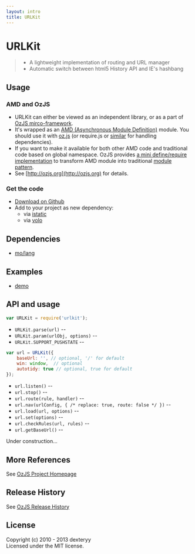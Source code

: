 ```yaml
---
layout: intro
title: URLKit
---
```


# URLKit

> * A lightweight implementation of routing and URL manager
> * Automatic switch between html5 History API and IE's hashbang

## Usage

### AMD and OzJS

* URLKit can either be viewed as an independent library, or as a part of [OzJS mirco-framework](http://ozjs.org/#framework).
* It's wrapped as an [AMD (Asynchronous Module Definition)](https://github.com/amdjs/amdjs-api/wiki/AMD) module. You should use it with [oz.js](http://ozjs.org/#start) (or require.js or [similar](http://wiki.commonjs.org/wiki/Implementations) for handling dependencies). 
* If you want to make it available for both other AMD code and traditional code based on global namespace. OzJS provides [a mini define/require implementation](http://ozjs.org/examples/adapter/) to transform AMD module into traditional [module pattern](http://www.adequatelygood.com/2010/3/JavaScript-Module-Pattern-In-Depth).
* See [http://ozjs.org](http://ozjs.org) for details.

### Get the code

* [Download on Github](https://github.com/dexteryy/URLKit/blob/master/urlkit.js)
* Add to your project as new dependency:
    * via [istatic](http://ozjs.org/istatic)
    * via [volo](https://github.com/volojs/volo)

## Dependencies

* [mo/lang](https://github.com/dexteryy/mo)

## Examples

* [demo](http://ozjs.org/URLKit/examples/)

## API and usage

```javascript
var URLKit = require('urlkit');
```

* `URLKit.parse(url)` -- 
* `URLKit.param(urlObj, options)` -- 
* `URLKit.SUPPORT_PUSHSTATE` -- 

```javascript
var url = URLKit({
    baseUrl: '', // optional, '/' for default
    win: window,  // optional
    autotidy: true // optional, true for default
});
```

* `url.listen()` -- 
* `url.stop()` -- 
* `url.route(rule, handler)` -- 
* `url.nav(urlConfig, {
    /* replace: true,
    route: false */
})` -- 
* `url.load(url, options)` -- 
* `url.set(options)` -- 
* `url.checkRules(url, rules)` -- 
* `url.getBaseUrl()` -- 

Under construction...

## More References

See [OzJS Project Homepage](http://ozjs.org/)

## Release History

See [OzJS Release History](http://ozjs.org/#release)

## License

Copyright (c) 2010 - 2013 dexteryy  
Licensed under the MIT license.



